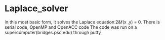 # Laplace_solver
In this most basic form, it solves the Laplace equation:2&f(x ,y) = 0.
There is serial code, OpenMP and OpenACC code
The code was run on a supercomputer(bridges.psc.edu) through putty
